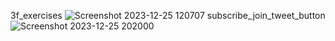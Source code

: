 3f_exercises ![Screenshot 2023-12-25 120707](https://github.com/tapas37/html-css-projects/assets/119745656/d4e03e0c-257f-4d58-9984-4fc578413c23)
subscribe_join_tweet_button ![Screenshot 2023-12-25 202000](https://github.com/tapas37/html-css-projects/assets/119745656/e2ab5f3c-65bb-46ce-8932-5b678ab84ccc)

